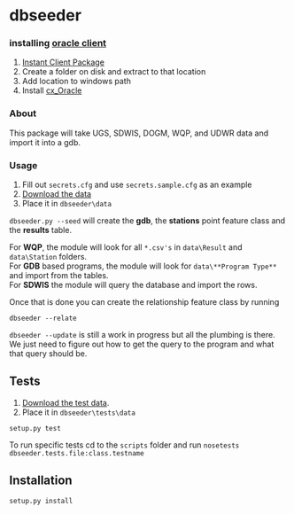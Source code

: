 # dbseeder

### installing [oracle client](http://www.oracle.com/technetwork/database/features/instant-client/index-097480.html)

1. [Instant Client Package](http://download.oracle.com/otn/nt/instantclient/121010/instantclient-basic-windows.x64-12.1.0.1.0.zip)
1. Create a folder on disk and extract to that location
1. Add location to windows path
1. Install [cx_Oracle](https://pypi.python.org/pypi/cx_Oracle/5.1.3)


### About

This package will take UGS, SDWIS, DOGM, WQP, and UDWR data and import it into a gdb.  

### Usage

1. Fill out `secrets.cfg` and use `secrets.sample.cfg` as an example
1. [Download the data](https://drive.google.com/a/utah.gov/file/d/0BzQ5lAz8kBCAMkZPZ1c3S21mUHc/edit?usp=sharing)
1. Place it in `dbseeder\data`  

`dbseeder.py --seed` will create the **gdb**, the **stations** point feature class and the **results** table.

For **WQP**, the module will look for all `*.csv's` in `data\Result` and `data\Station` folders.  
For **GDB** based programs, the module will look for `data\**Program Type**` and import from the tables.  
For **SDWIS** the module will query the database and import the rows. 

Once that is done you can create the relationship feature class by running

`dbseeder --relate`

`dbseeder --update` is still a work in progress but all the plumbing is there. We just need to figure out how to get the query to the program and what that query should be.

## Tests

1. [Download the test data](). 
1. Place it in `dbseeder\tests\data`

`setup.py test`

To run specific tests cd to the `scripts` folder and run 
`nosetests dbseeder.tests.file:class.testname`

## Installation

`setup.py install`
